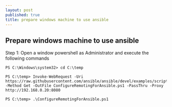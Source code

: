 ```yaml
---
layout: post
published: true
title: prepare windows machine to use ansible
---
```

## Prepare windows machine to use ansible

Step 1: Open a window powershell as Administrator and execute the following commands

```
PS C:\Windows\system32> cd C:\temp

PS C:\temp> Invoke-WebRequest -Uri https://raw.githubusercontent.com/ansible/ansible/devel/examples/scripts/ConfigureRemotingForAnsible.ps1 -Method Get -OutFile ConfigureRemotingForAnsible.ps1 -PassThru -Proxy http://192.168.0.20:8080

PS C:\temp> .\ConfigureRemotingForAnsible.ps1
```

